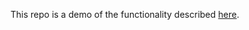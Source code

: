 This repo is a demo of the functionality described [here](https://stackoverflow.com/questions/73771068/multiple-templates-for-pull-requests-on-github).
